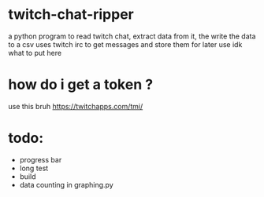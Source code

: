 # twitch-chat-ripper
a python program to read twitch chat, extract data from it, the write the data to a csv
uses twitch irc to get messages and store them for later use 
idk what to put here

# how do i get a token ? 
use this bruh
https://twitchapps.com/tmi/

# todo:
- progress bar
- long test 
- build
- data counting in graphing.py